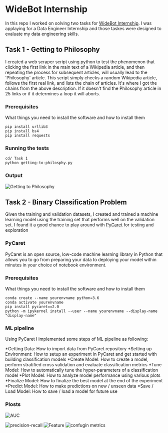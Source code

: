 # WideBot Internship
In this repo I worked on solving two tasks for [WideBot Internship](https://widebot.net/). I was applaying for a Data Engineer Internship and those taskes were designed to evaluate my data engineering skills.

## Task 1 - Getting to Philosophy

I created a web scraper script using python to test the phenomenon that clicking the first link in the main text of a Wikipedia article, and then repeating the process for subsequent articles, will usually lead to the 'Philosophy' article. This script simply checks a random Wikipedia article, follows the first real link, and lists the chain of articles. It's where I got the chains from the above description. If it doesn't find the Philosophy article in 25 links or if it determines a loop it will aborts.

### Prerequisites

What things you need to install the software and how to install them

```
pip install urllib3
pip install bs4
pip install requests
```

### Running the tests

```
cd/ Task 1 
python getting-to-philosphy.py 
```

### Output
![Getting to Philosophy](https://raw.githubusercontent.com/MoAmrYehia/WideBot_Internship_Task/master/res/0.png)

## Task 2 - Binary Classification Problem

Given the training and validation datasets, I created and trained a machine learning model using the training set that performs well on the validation set. I found it a good chance to play around with [PyCaret](https://pycaret.org/) for testing and exploration 

### PyCaret
PyCaret is an open source, low-code machine learning library in Python that allows you to go from preparing your data to deploying your model within minutes in your choice of notebook environment.

### Prerequisites

What things you need to install the software and how to install them

```
conda create --name yourenvname python=3.6
conda activate yourenvname
pip install pycaret==2.0
python -m ipykernel install --user --name yourenvname --display-name "display-name"
```
### ML pipeline 
Using PyCaret I implemented some steps of ML pipeline as following:

*Getting Data: How to import data from PyCaret repository
*Setting up Environment: How to setup an experiment in PyCaret and get started with building classification models
*Create Model: How to create a model, perform stratified cross validation and evaluate classification metrics
*Tune Model: How to automatically tune the hyper-parameters of a classification model
*Plot Model: How to analyze model performance using various plots
*Finalize Model: How to finalize the best model at the end of the experiment
*Predict Model: How to make predictions on new / unseen data
*Save / Load Model: How to save / load a model for future use


### Plosts
![AUC](https://raw.githubusercontent.com/MoAmrYehia/WideBot_Internship_Task/master/res/1.png)

![precision-recall](https://raw.githubusercontent.com/MoAmrYehia/WideBot_Internship_Task/master/res/2.png)
![Feature](https://raw.githubusercontent.com/MoAmrYehia/WideBot_Internship_Task/master/res/3.png)
![confugin metrics](https://raw.githubusercontent.com/MoAmrYehia/WideBot_Internship_Task/master/res/4.png)
